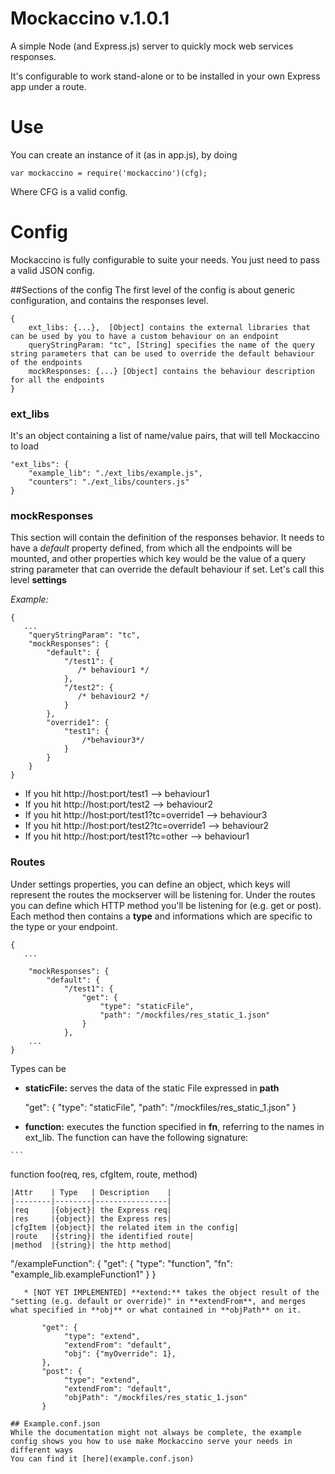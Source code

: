 Mockaccino v.1.0.1
==================

A simple Node (and Express.js) server to quickly mock web services responses.

It's configurable to work stand-alone or to be installed in your own Express app under a route.

# Use

You can create an instance of it (as in app.js), by doing
```
var mockaccino = require('mockaccino')(cfg);
```
Where CFG is a valid config.

# Config
Mockaccino is fully configurable to suite your needs. You just need to pass a valid JSON config.

##Sections of the config
The first level of the config is about generic configuration, and contains the responses level.
```
{
    ext_libs: {...},  [Object] contains the external libraries that can be used by you to have a custom behaviour on an endpoint
    queryStringParam: "tc", [String] specifies the name of the query string parameters that can be used to override the default behaviour of the endpoints
    mockResponses: {...} [Object] contains the behaviour description for all the endpoints
}
```

### ext_libs
It's an object containing a list of name/value pairs, that will tell Mockaccino to load
```
"ext_libs": {
    "example_lib": "./ext_libs/example.js",
    "counters": "./ext_libs/counters.js"
}
```

### mockResponses
This section will contain the definition of the responses behavior.
It needs to have a *default* property defined, from which all the endpoints will be mounted, and other properties which key would be the value of a query string parameter that can override the default behaviour if set. Let's call this level **settings**

*Example:*
```
{
   ...
    "queryStringParam": "tc",
    "mockResponses": {
        "default": {
            "/test1": {
               /* behaviour1 */
            },
            "/test2": {
               /* behaviour2 */
            }
        },
        "override1": {
            "test1": {
                /*behaviour3*/
            }
        }
    }
}
```

   * If you hit http://host:port/test1              --> behaviour1
   * If you hit http://host:port/test2              --> behaviour2
   * If you hit http://host:port/test1?tc=override1 --> behaviour3
   * If you hit http://host:port/test2?tc=override1 --> behaviour2
   * If you hit http://host:port/test1?tc=other     --> behaviour1

### Routes
Under settings properties, you can define an object, which keys will represent the routes the mockserver will be listening for.
Under the routes you can define which HTTP method you'll be listening for (e.g. get or post).
Each method then contains a **type** and informations which are specific to the type or your endpoint.

```
{
   ...

    "mockResponses": {
        "default": {
            "/test1": {
                "get": {
                    "type": "staticFile",
                    "path": "/mockfiles/res_static_1.json"
                }
            },
    ...
}
```
Types can be
   * **staticFile:** serves the data of the static File expressed in **path**

        "get": {
            "type": "staticFile",
            "path": "/mockfiles/res_static_1.json"
        }

   * **function:** executes the function specified in **fn**, referring to the names in ext_lib. The function can have the following signature:

    ```
   function foo(req, res, cfgItem, route, method)
   ```
|Attr    | Type   | Description    |
|--------|--------|----------------|
|req     |{object}| the Express req|
|res     |{object}| the Express res|
|cfgItem |{object}| the related item in the config|
|route   |{string}| the identified route|
|method  |{string}| the http method|

```
"/exampleFunction": {
    "get": {
        "type": "function",
        "fn": "example_lib.exampleFunction1"
    }
}
```
   * [NOT YET IMPLEMENTED] **extend:** takes the object result of the "setting (e.g. default or override)" in **extendFrom**, and merges what specified in **obj** or what contained in **objPath** on it.

       "get": {
            "type": "extend",
            "extendFrom": "default",
            "obj": {"myOverride": 1},
       },
       "post": {
            "type": "extend",
            "extendFrom": "default",
            "objPath": "/mockfiles/res_static_1.json"
       }

## Example.conf.json
While the documentation might not always be complete, the example config shows you how to use make Mockaccino serve your needs in different ways
You can find it [here](example.conf.json)


